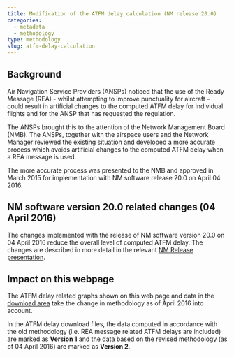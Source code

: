 ```yaml
---
title: Modification of the ATFM delay calculation (NM release 20.0)
categories:
  - metadata
  - methodology
type: methodology
slug: atfm-delay-calculation
---
```

<style>
img + em {
text-align: center;
}

img + em:before {
content: ' ';
display: block;
}
</style>


## Background

Air Navigation Service Providers (ANSPs) noticed that the use of the Ready
Message (REA) - whilst attempting to improve punctuality for aircraft – could
result in artificial changes to the computed ATFM delay for individual
flights and for the ANSP that has requested the regulation.

The ANSPs brought this to the attention of the Network Management Board (NMB).
The ANSPs, together with the airspace users and the Network Manager reviewed the
existing situation and developed a more accurate process which avoids artificial
changes to the computed ATFM delay when a REA message is used.

The more accurate process was presented to the NMB and approved in March 2015
for implementation with NM software release 20.0 on April 04 2016.

## NM software version 20.0 related changes (04 April 2016)

The changes implemented with the release of NM software version 20.0 on 04 April
2016 reduce the overall level of computed ATFM delay. The changes are described
in more detail in the relevant [NM Release presentation][NM20-rn].


## Impact on this webpage

The ATFM delay related graphs shown on this web page and data in the 
[download area](/data/performancearea/) take the change in 
methodology as of April 2016 into account.

In the ATFM delay download files, the data computed in accordance with the old methodology 
(i.e. REA message related ATFM delays are included) are marked as **Version 1** and the data 
based on the revised methodology (as of 04 April 2016) are marked as **Version 2**.


[NM20-rn]: /library/NM_20_FB750_Delay_Calculation_improvements.pdf "NM 20 Release Notes: Delay calculation improvements"
